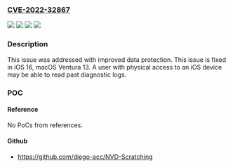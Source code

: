 ### [CVE-2022-32867](https://cve.mitre.org/cgi-bin/cvename.cgi?name=CVE-2022-32867)
![](https://img.shields.io/static/v1?label=Product&message=macOS&color=blue)
![](https://img.shields.io/static/v1?label=Version&message=%3C%2013%20&color=brighgreen)
![](https://img.shields.io/static/v1?label=Version&message=%3C%2016%20&color=brighgreen)
![](https://img.shields.io/static/v1?label=Vulnerability&message=A%20user%20with%20physical%20access%20to%20an%20iOS%20device%20may%20be%20able%20to%20read%20past%20diagnostic%20logs&color=brighgreen)

### Description

This issue was addressed with improved data protection. This issue is fixed in iOS 16, macOS Ventura 13. A user with physical access to an iOS device may be able to read past diagnostic logs.

### POC

#### Reference
No PoCs from references.

#### Github
- https://github.com/diego-acc/NVD-Scratching

